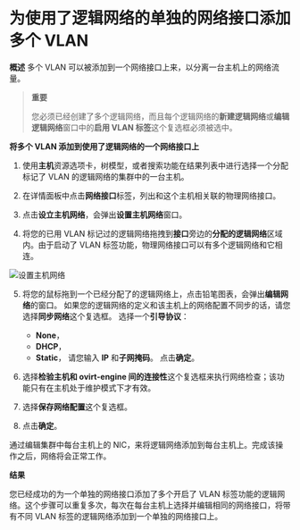 # 为使用了逻辑网络的单独的网络接口添加多个 VLAN

**概述**
多个 VLAN 可以被添加到一个网络接口上来，以分离一台主机上的网络流量。

> **重要**
>
> 您必须已经创建了多个逻辑网络，而且每个逻辑网络的**新建逻辑网络**或**编辑逻辑网络**窗口中的**启用 VLAN 标签**这个复选框必须被选中。

**将多个 VLAN 添加到使用了逻辑网络的一个网络接口上**

1. 使用**主机**资源选项卡，树模型，或者搜索功能在结果列表中进行选择一个分配标记了 VLAN 的逻辑网络的集群中的一台主机。

2. 在详情面板中点击**网络接口**标签，列出和这个主机相关联的物理网络接口。

3. 点击**设立主机网络**，会弹出**设置主机网络**窗口。

4. 将您的已用 VLAN 标记过的逻辑网络拖拽到**接口**旁边的**分配的逻辑网络**区域内。由于启动了 VLAN 标签功能，物理网络接口可以有多个逻辑网络和它相连。

 ![设置主机网络](images/setup_host_network.png)

5. 将您的鼠标拖到一个已经分配了的逻辑网络上，点击铅笔图表，会弹出**编辑网络**的窗口。
   如果您的逻辑网络的定义和该主机上的网络配置不同步的话，请您选择**同步网络**这个复选框。
   选择一个**引导协议**：
   * **None**，
   * **DHCP**，
   * **Static**，
   请您输入 **IP** 和**子网掩码**。
   点击**确定**。

6. 选择**检验主机和 ovirt-engine 间的连接性**这个复选框来执行网络检查；该功能只有在主机处于维护模式下才有效。

7. 选择**保存网络配置**这个复选框。

8. 点击**确定**。

通过编辑集群中每台主机上的 NIC，来将逻辑网络添加到每台主机上。完成该操作之后，网络将会正常工作。

**结果**

您已经成功的为一个单独的网络接口添加了多个开启了 VLAN 标签功能的逻辑网络。这个步骤可以重复多次，每次在每台主机上选择并编辑相同的网络接口，将带有不同 VLAN 标签的逻辑网络添加到一个单独的网络接口上。

